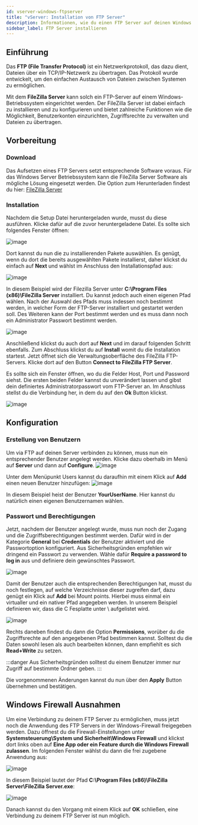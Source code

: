 ```yaml
---
id: vserver-windows-ftpserver
title: "vServer: Installation von FTP Server"
description: Informationen, wie du einen FTP Server auf deinen Windows vServer von ZAP-Hosting installieren und einrichten kannst - ZAP-Hosting.com Dokumenationen
sidebar_label: FTP Server installieren
---
```




## Einführung

Das **FTP (File Transfer Protocol)** ist ein Netzwerkprotokoll, das dazu dient, Dateien über ein TCP/IP-Netzwerk zu übertragen. Das Protokoll wurde entwickelt, um den einfachen Austausch von Dateien zwischen Systemen zu ermöglichen.

Mit dem **FileZilla Server** kann solch ein FTP-Server auf einem Windows-Betriebssystem eingerichtet werden. Der FileZilla Server ist dabei einfach zu installieren und zu konfigurieren und bietet zahlreiche Funktionen wie die Möglichkeit, Benutzerkonten einzurichten, Zugriffsrechte zu verwalten und Dateien zu übertragen.



## Vorbereitung

### Download

Das Aufsetzen eines FTP Servers setzt entsprechende Software voraus. Für das Windows Server Betriebssystem kann die FileZilla Server Software als mögliche Lösung eingesetzt werden. Die Option zum Herunterladen findest du hier: [FileZilla Server](https://filezilla-project.org/download.php?type=server)



### Installation

Nachdem die Setup Datei heruntergeladen wurde, musst du diese ausführen. Klicke dafür auf die zuvor heruntergeladene Datei. Es sollte sich folgendes Fenster öffnen: 

![image](https://user-images.githubusercontent.com/26007280/190911353-3b3fc815-f7ed-4df8-9303-8d639ff9ff2b.png)

Dort kannst du nun die zu installierenden Pakete auswählen. Es genügt, wenn du dort die bereits ausgewählten Pakete installierst, daher klickst du einfach auf **Next** und wählst im Anschluss den Installationspfad aus: 

![image](https://user-images.githubusercontent.com/26007280/190911361-b3b5fc61-8648-4378-a920-d7faa8118fc3.png)

In diesem Beispiel wird der Filezilla Server unter **C:\Program Files (x86)\FileZilla Server** installiert. Du kannst jedoch auch einen eigenen Pfad wählen. Nach der Auswahl des Pfads muss indessen noch bestimmt werden, in welcher Form der FTP-Server installiert und gestartet werden soll. Des Weiteren kann der Port bestimmt werden und es muss dann noch ein Administrator Passwort bestimmt werden. 

![image](https://user-images.githubusercontent.com/26007280/190911700-52fd9613-70ac-413c-a171-b6d581ddd622.png)

Anschließend klickst du auch dort auf **Next** und im darauf folgenden Schritt ebenfalls. Zum Abschluss klickst du auf **Install** womit du die Installation startest. Jetzt öffnet sich die Verwaltungsoberfläche des FileZilla FTP-Servers. Klicke dort auf den Button **Connect to FileZilla FTP Server**. 

Es sollte sich ein Fenster öffnen, wo du die Felder Host, Port und Password siehst. Die ersten beiden Felder kannst du unverändert lassen und gibst dein definiertes Administratorpasswort vom FTP-Server an. Im Anschluss stellst du die Verbindung her, in dem du auf den **Ok** Button klickst. 

![image](https://user-images.githubusercontent.com/26007280/190911836-b3840fce-e575-4c69-864d-7fbb5fbe84a9.png)



## Konfiguration



### Erstellung von Benutzern

Um via FTP auf deinen Server verbinden zu können, muss nun ein entsprechender Benutzer angelegt werden. 
Klicke dazu oberhalb im Menü auf **Server** und dann auf **Configure**. 
![image](https://user-images.githubusercontent.com/26007280/190913231-5cda42fb-c47a-4b92-a32d-dd3eb1d23b61.png)

Unter dem Menüpunkt Users kannst du daraufhin mit einem Klick auf **Add** einen neuen Benutzer hinzufügen:
![image](https://user-images.githubusercontent.com/26007280/190913620-936d4430-51a7-44c9-9023-ad4087c01599.png)

In diesem Beispiel heist der Benutzer **YourUserName**. Hier kannst du natürlich einen eigenen Benutzernamen wählen.

### Passwort und Berechtigungen

Jetzt, nachdem der Benutzer angelegt wurde, muss nun noch der Zugang und die Zugriffsberechtigungen bestimmt werden. Dafür wird in der Kategorie **General** bei **Credentials** der Benutzer aktiviert und die Passwortoption konfiguriert. Aus Sicherheitsgründen empfehlen wir dringend ein Passwort zu verwenden. Wähle dafür **Require a password to log in** aus und definiere dein gewünschtes Passwort. 

![image](https://user-images.githubusercontent.com/26007280/190912515-a4952bc3-b4ce-45e6-ba33-42b358f01074.png)

Damit der Benutzer auch die entsprechenden Berechtigungen hat, musst du noch festlegen, auf welche Verzeichnisse dieser zugreifen darf, dazu genügt ein Klick auf **Add** bei Mount points. Hierbei muss einmal ein virtualler und ein nativer Pfad angegeben werden. In unserem Beispiel definieren wir, dass die C Fesplatte unter \ aufgelistet wird.  

![image](https://user-images.githubusercontent.com/26007280/190912711-90f6c4b6-35de-4339-b2a0-d3aa1d0ed8fd.png)

Rechts daneben findest du dann die Option **Permissions**, worüber du die Zugriffsrechte auf den angegebenen Pfad bestimmen kannst. Solltest du die Daten sowohl lesen als auch bearbeiten können, dann empfiehlt es sich **Read+Write** zu setzen. 

:::danger Aus Sicherheitsgründen solltest du einem Benutzer immer nur Zugriff auf bestimmte Ordner geben. 
:::

Die vorgenommenen Änderungen kannst du nun über den **Apply** Button übernehmen und bestätigen. 


## Windows Firewall Ausnahmen

Um eine Verbindung zu deinem FTP Server zu ermöglichen, muss jetzt noch die Anwendung des FTP Servers in der Windows-Firewall freigegeben werden. Dazu öffnest du die Firewall-Einstellungen unter **Systemsteuerung\System und Sicherheit\Windows Firewall** und klickst dort links oben auf **Eine App oder ein Feature durch die Windows Firewall zulassen**. Im folgenden Fenster wählst du dann die frei zugebene Anwendung aus:

![image](https://user-images.githubusercontent.com/13604413/159173002-024980dd-0d16-40a1-8316-979ceec99e7b.png)

In diesem Beispiel lautet der Pfad **C:\Program Files (x86)\FileZilla Server\FileZilla Server.exe**:

![image](https://user-images.githubusercontent.com/26007280/190912805-1a972dec-1e60-425a-806f-4c7dad3663dc.png)

Danach kannst du den Vorgang mit einem Klick auf **OK** schließen, eine Verbindung zu deinem FTP Server ist nun möglich. 
